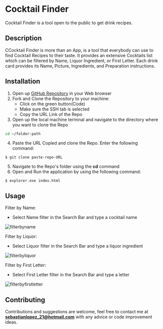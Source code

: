 
# Cocktail Finder

Cocktail Finder is a tool open to the public to get drink recipes.

## Description

CCocktail Finder is more than an App, is a tool that everybody can use to find Cocktail Recipes to their taste.
It provides an extensive Cocktails list which can be filtered by Name, Liquor Ingredient, or First Letter.
Each drink card provides its Name, Picture, Ingredients, and Preparation instructions.

## Installation

1. Open up [GitHub Repository](https://github.com/Jsebas0721/phase-1-final-project-cocktail-finder) in your Web browser
2. Fork and Clone the Repository to your machine:
   - Click on the green button(Code)
   - Make sure the SSH tab is selected 
   - Copy the URL Link of the Repo 
3. Open up the local machine terminal and navigate to the directory where you want to clone the Repo
```bash
cd ~/folder-path
```
4. Paste the URL Copied and clone the Repo. Enter the following command: 
```
$ git clone paste-repo-URL
```
5. Navigate to the Repo's folder using the **cd** command
6. Open and Run the application by using the following command:
```
$ explorer.exe index.html
```

## Usage

Filter by Name:
- Select Name filter in the Search Bar and type a cocktail name

![filterbyname](https://user-images.githubusercontent.com/108071188/196213671-76c05422-ae6d-4aec-ac29-8747c1789d1f.PNG)

Filter by Liquor:
- Select Liquor filter in the Search Bar and type a liquor ingredient

![filterbyliquor](https://user-images.githubusercontent.com/108071188/196216318-f0566b2a-d02a-4968-ad8d-e29cac09deee.PNG)

Filter by First Letter:
- Select First Letter filter in the Search Bar and type a letter

![filterbyfirstletter](https://user-images.githubusercontent.com/108071188/196215971-09bb320a-3da6-427d-8a6e-0dd88e1d587e.PNG)


## Contributing

Contributions and suggestions are welcome, feel free to contact me at **sebastianlopez_21@hotmail.com** with any advice or code improvement ideas.


